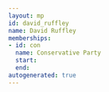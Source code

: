 ```yaml
---
layout: mp
id: david_ruffley
name: David Ruffley
memberships:
- id: con
  name: Conservative Party
  start: 
  end: 
autogenerated: true
---
```

